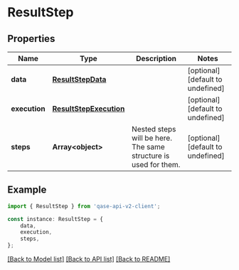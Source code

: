 # ResultStep


## Properties

Name | Type | Description | Notes
------------ | ------------- | ------------- | -------------
**data** | [**ResultStepData**](ResultStepData.md) |  | [optional] [default to undefined]
**execution** | [**ResultStepExecution**](ResultStepExecution.md) |  | [optional] [default to undefined]
**steps** | **Array&lt;object&gt;** | Nested steps will be here. The same structure is used for them. | [optional] [default to undefined]

## Example

```typescript
import { ResultStep } from 'qase-api-v2-client';

const instance: ResultStep = {
    data,
    execution,
    steps,
};
```

[[Back to Model list]](../README.md#documentation-for-models) [[Back to API list]](../README.md#documentation-for-api-endpoints) [[Back to README]](../README.md)
